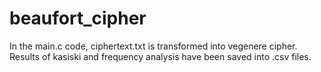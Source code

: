 # beaufort_cipher
In the main.c  code, ciphertext.txt is transformed into vegenere cipher.
Results of kasiski and frequency analysis have been saved into .csv files. 
